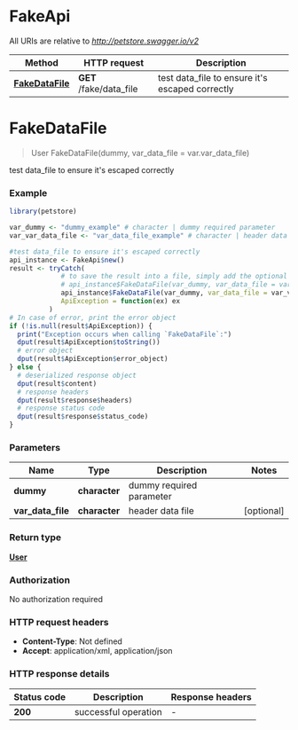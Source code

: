 # FakeApi

All URIs are relative to *http://petstore.swagger.io/v2*

Method | HTTP request | Description
------------- | ------------- | -------------
[**FakeDataFile**](FakeApi.md#FakeDataFile) | **GET** /fake/data_file | test data_file to ensure it&#39;s escaped correctly


# **FakeDataFile**
> User FakeDataFile(dummy, var_data_file = var.var_data_file)

test data_file to ensure it's escaped correctly



### Example
```R
library(petstore)

var_dummy <- "dummy_example" # character | dummy required parameter
var_var_data_file <- "var_data_file_example" # character | header data file (Optional)

#test data_file to ensure it's escaped correctly
api_instance <- FakeApi$new()
result <- tryCatch(
             # to save the result into a file, simply add the optional `data_file` parameter, e.g.
             # api_instance$FakeDataFile(var_dummy, var_data_file = var_var_data_file, data_file = "result.txt"),
             api_instance$FakeDataFile(var_dummy, var_data_file = var_var_data_file),
             ApiException = function(ex) ex
          )
# In case of error, print the error object
if (!is.null(result$ApiException)) {
  print("Exception occurs when calling `FakeDataFile`:")
  dput(result$ApiException$toString())
  # error object
  dput(result$ApiException$error_object)
} else {
  # deserialized response object
  dput(result$content)
  # response headers
  dput(result$response$headers)
  # response status code
  dput(result$response$status_code)
}
```

### Parameters

Name | Type | Description  | Notes
------------- | ------------- | ------------- | -------------
 **dummy** | **character**| dummy required parameter | 
 **var_data_file** | **character**| header data file | [optional] 

### Return type

[**User**](User.md)

### Authorization

No authorization required

### HTTP request headers

 - **Content-Type**: Not defined
 - **Accept**: application/xml, application/json

### HTTP response details
| Status code | Description | Response headers |
|-------------|-------------|------------------|
| **200** | successful operation |  -  |


